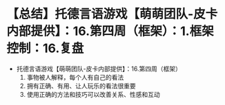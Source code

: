 # 【总结】托德言语游戏【萌萌团队-皮卡内部提供】：16.第四周（框架）：1.框架控制：16.复盘

-   托德言语游戏【萌萌团队-皮卡内部提供】：16.第四周（框架）
    1.  事物被人解释，每个人有自己的看法
    2.  拥有正确、有用、让人玩乐的看法很重要
    3.  使用正确的方法和技巧可以改善关系、性感和互动
